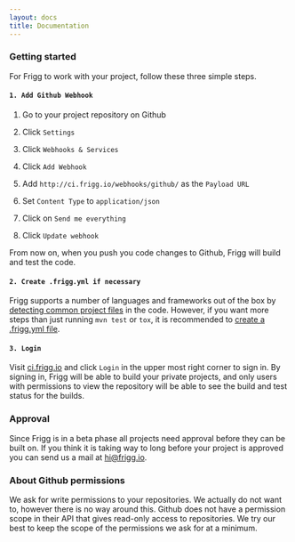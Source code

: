 ```yaml
---
layout: docs
title: Documentation
---
```


### Getting started
For Frigg to work with your project, follow these three simple steps.

#### `1. Add Github Webhook`

1. Go to your project repository on Github
2. Click `Settings`
3. Click `Webhooks & Services`
4. Click `Add Webhook`

5. Add `http://ci.frigg.io/webhooks/github/` as the `Payload URL`
6. Set `Content Type` to `application/json`
7. Click on `Send me everything`
8. Click `Update webhook`

From now on, when you push you code changes to Github, Frigg will build and test the code.

#### `2. Create .frigg.yml if necessary`
Frigg supports a number of languages and frameworks out of the box by [detecting common project files](/docs/configuration/detect-test-runners) in the code.
However, if you want more steps than just running `mvn test` or `tox`, it is recommended to [create a .frigg.yml file](/docs/configuration).

#### `3. Login`
Visit [ci.frigg.io](https://ci.frigg.io) and click `Login` in the upper most right corner to sign in.
By signing in, Frigg will be able to build your private projects,
and only users with permissions to view the repository will be able to see the build and test status for the builds.


### Approval
Since Frigg is in a beta phase all projects need approval before they can be
built on. If you think it is taking way to long before your project is
approved you can send us a mail at hi@frigg.io.

### About Github permissions
We ask for write permissions to your repositories. We actually do not want to,
however there is no way around this. Github does not have a permission scope in
their API that gives read-only access to repositories. We try our best to keep
the scope of the permissions we ask for at a minimum.

